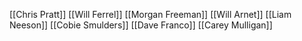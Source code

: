 [[Chris Pratt]]
[[Will Ferrel]]
[[Morgan Freeman]]
[[Will Arnet]]
[[Liam Neeson]]
[[Cobie Smulders]]
[[Dave Franco]]
[[Carey Mulligan]]
